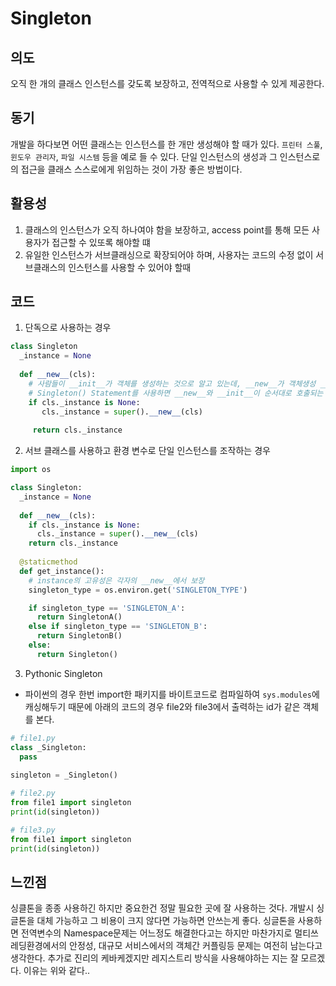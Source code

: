 # Singleton

## 의도
오직 한 개의 클래스 인스턴스를 갖도록 보장하고, 전역적으로 사용할 수 있게 제공한다.

## 동기
개발을 하다보면 어떤 클래스는 인스턴스를 한 개만 생성해야 할 때가 있다. `프린터 스풀`, `윈도우 관리자`, `파일 시스템` 등을 예로 들 수 있다.
단일 인스턴스의 생성과 그 인스턴스로의 접근을 클래스 스스로에게 위임하는 것이 가장 좋은 방법이다.

## 활용성
1. 클래스의 인스턴스가 오직 하나여야 함을 보장하고, access point를 통해 모든 사용자가 접근할 수 있또록 해야할 떄
2. 유일한 인스턴스가 서브클래싱으로 확장되어야 하며, 사용자는 코드의 수정 없이 서브클래스의 인스턴스를 사용할 수 있어야 할때

## 코드
1. 단독으로 사용하는 경우
``` python
class Singleton
  _instance = None
  
  def __new__(cls):
    # 사람들이 __init__가 객체를 생성하는 것으로 알고 있는데, __new__가 객체생성 __init__이 초기화다.
    # Singleton() Statement를 사용하면 __new__와 __init__이 순서대로 호출되는 것이다.
    if cls._instance is None:
       cls._instance = super().__new__(cls)
     
     return cls._instance
```

2. 서브 클래스를 사용하고 환경 변수로 단일 인스턴스를 조작하는 경우
``` python
import os

class Singleton:
  _instance = None
  
  def __new__(cls):
    if cls._instance is None:
      cls._instance = super().__new__(cls)
    return cls._instance
  
  @staticmethod
  def get_instance():
    # instance의 고유성은 각자의 __new__에서 보장
    singleton_type = os.environ.get('SINGLETON_TYPE')

    if singleton_type == 'SINGLETON_A':
      return SingletonA()
    else if singleton_type == 'SINGLETON_B':
      return SingletonB()
    else:
      return Singleton()
```

3. Pythonic Singleton
- 파이썬의 경우 한번 import한 패키지를 바이트코드로 컴파일하여 `sys.modules`에 캐싱해두기 때문에 아래의 코드의 경우 file2와 file3에서 출력하는 id가 같은 객체를 본다.

``` python
# file1.py
class _Singleton:
  pass
  
singleton = _Singleton()

# file2.py
from file1 import singleton
print(id(singleton))

# file3.py
from file1 import singleton
print(id(singleton))
```

## 느낀점
싱클톤을 종종 사용하긴 하지만 중요한건 정말 필요한 곳에 잘 사용하는 것다. 개발시 싱글톤을 대체 가능하고 그 비용이 크지 않다면 가능하면 안쓰는게 좋다.
싱글톤을 사용하면 전역변수의 Namespace문제는 어느정도 해결한다고는 하지만 마찬가지로 멀티쓰레딩환경에서의 안정성, 대규모 서비스에서의 객체간 커플링등 문제는 여전히 남는다고 생각한다. 추가로 진리의 케바케겠지만 레지스트리 방식을 사용해야하는 지는 잘 모르겠다. 이유는 위와 같다..
